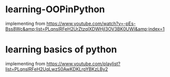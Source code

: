 # learning-OOPinPython
implementing from https://www.youtube.com/watch?v=-pEs-Bss8Wc&amp;list=PLqnslRFeH2UrZtzqlXDWHjI3OV3BK0UWI&amp;index=1

# learning basics of python
implementing from https://www.youtube.com/playlist?list=PLqnslRFeH2UqLwzS0AwKDKLrpYBKzLBy2
